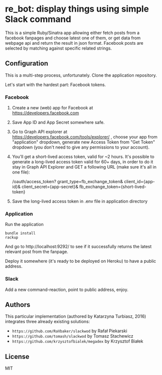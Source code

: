 # re_bot: display things using simple Slack command

This is a simple Ruby/Sinatra app allowing either fetch posts from a facebook
fanpages and choose latest one of them, or get data from webpage api and return
the result in json format. Facebook posts are selected by matching against
specific related strings.

## Configuration

This is a multi-step process, unfortunately. Clone the application repository.

Let's start with the hardest part: Facebook tokens.

### Facebook

1. Create a new (web) app for Facebook at https://developers.facebook.com
2. Save App ID and App Secret somewhere safe.
3. Go to Graph API explorer at https://developers.facebook.com/tools/explorer/ ,
 choose your app from "application" dropdown, generate new Access Token from
 "Get Token" dropdown (you don't need to give any permissions to your account).
4. You'll get a short-lived access token, valid for ~2 hours. It's possible to
generate a long-lived access token valid for 60+ days, in order to do it stay
in Graph API Explorer and GET a following URL (make sure it's all in one file):

    /oauth/access_token?
    grant_type=fb_exchange_token&
    client_id={app-id}&
    client_secret={app-secret}&
    fb_exchange_token={short-lived-token}

5. Save the long-lived access token in .env file in application directory

### Application

Run the application

    bundle install
    rackup

And go to http://localhost:9292/ to see if it successfully returns the latest
relevant post from the fanpage.

Deploy it somewhere (it's ready to be deployed on Heroku) to have a public
address.

### Slack

Add a new command-reaction, point to public address, enjoy.

## Authors

This particular implementation (authored by Katarzyna Turbiasz, 2016) integrates
three already existing solutions:
* `https://github.com/RaVbaker/slackwod` by Rafał Piekarski
* `https://github.com/tomash/slackwod` by Tomasz Stachewicz
* `https://github.com/krzysztofbialek/megadex` by Krzysztof Białek

## License

MIT
